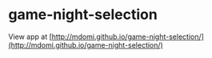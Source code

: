 game-night-selection
====================

View app at [http://mdomi.github.io/game-night-selection/](http://mdomi.github.io/game-night-selection/)

